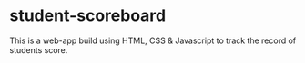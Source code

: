 # student-scoreboard
This is a web-app build using HTML, CSS &amp; Javascript to track the record of students score.

